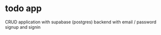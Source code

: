 # todo app

CRUD application with supabase (postgres) backend with email / password signup and signin

